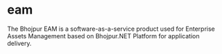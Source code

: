 # eam
The Bhojpur EAM is a software-as-a-service product used for Enterprise Assets Management based on Bhojpur.NET Platform for application delivery.

